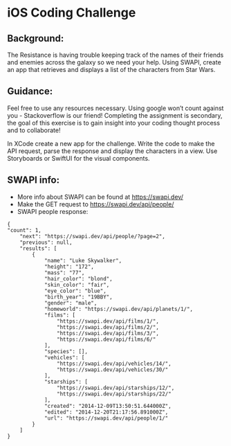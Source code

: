 # iOS Coding Challenge

## Background: 
The Resistance is having trouble keeping track of the names of their friends and enemies across the galaxy so we need your help. Using SWAPI, create an app that retrieves and displays a list of the characters from Star Wars.

## Guidance: 
Feel free to use any resources necessary. Using google won’t count against you - Stackoverflow is our friend! Completing the assignment is secondary, the goal of this exercise is to gain insight into your coding thought process and to collaborate!

In XCode create a new app for the challenge. Write the code to make the API request, parse the response and display the characters in a view. Use Storyboards or SwiftUI for the visual components.

## SWAPI info:
- More info about SWAPI can be found at https://swapi.dev/
- Make the GET request to https://swapi.dev/api/people/
- SWAPI people response: 
```
{
"count": 1,
    "next": "https://swapi.dev/api/people/?page=2",
    "previous": null,
    "results": [
        {
            "name": "Luke Skywalker",
            "height": "172",
            "mass": "77",
            "hair_color": "blond",
            "skin_color": "fair",
            "eye_color": "blue",
            "birth_year": "19BBY",
            "gender": "male",
            "homeworld": "https://swapi.dev/api/planets/1/",
            "films": [
                "https://swapi.dev/api/films/1/",
                "https://swapi.dev/api/films/2/",
                "https://swapi.dev/api/films/3/",
                "https://swapi.dev/api/films/6/"
            ],
            "species": [],
            "vehicles": [
                "https://swapi.dev/api/vehicles/14/",
                "https://swapi.dev/api/vehicles/30/"
            ],
            "starships": [
                "https://swapi.dev/api/starships/12/",
                "https://swapi.dev/api/starships/22/"
            ],
            "created": "2014-12-09T13:50:51.644000Z",
            "edited": "2014-12-20T21:17:56.891000Z",
            "url": "https://swapi.dev/api/people/1/"
        }
    ]
}
```


